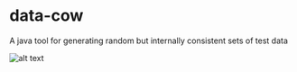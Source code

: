 # data-cow
A java tool for generating random but internally consistent sets of test data

![alt text](https://travis-ci.org/johan-backstrom/data-cow.svg?branch=master "Curent build status")
